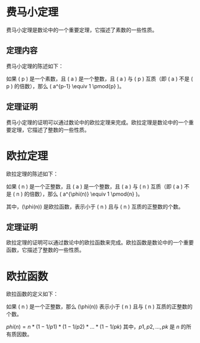 # 费马小定理

费马小定理是数论中的一个重要定理，它描述了素数的一些性质。

## 定理内容

费马小定理的陈述如下：

如果 \( p \) 是一个素数，且 \( a \) 是一个整数，且 \( a \) 与 \( p \) 互质（即 \( a \) 不是 \( p \) 的倍数），那么 \( a^{p-1} \equiv 1 \pmod{p} \)。

## 定理证明

费马小定理的证明可以通过数论中的欧拉定理来完成。欧拉定理是数论中的一个重要定理，它描述了整数的一些性质。

# 欧拉定理

欧拉定理的陈述如下：

如果 \( n \) 是一个正整数，且 \( a \) 是一个整数，且 \( a \) 与 \( n \) 互质（即 \( a \) 不是 \( n \) 的倍数），那么 \( a^{\phi(n)} \equiv 1 \pmod{n} \)。

其中，\(\phi(n)\) 是欧拉函数，表示小于 \( n \) 且与 \( n \) 互质的正整数的个数。

## 定理证明

欧拉定理的证明可以通过数论中的欧拉函数来完成。欧拉函数是数论中的一个重要函数，它描述了整数的一些性质。

# 欧拉函数

欧拉函数的定义如下：

如果 \( n \) 是一个正整数，那么 \(\phi(n)\) 表示小于 \( n \) 且与 \( n \) 互质的正整数的个数。

$phi(n) = n * (1 - 1/p1) * (1 - 1/p2) * ... * (1 - 1/pk)$
其中，$p1, p2, ..., pk$ 是 $n$ 的所有质因数。


